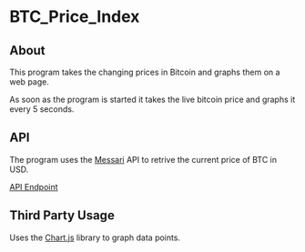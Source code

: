 ﻿# BTC_Price_Index
 
## About
This program takes the changing prices in Bitcoin and graphs them on a web page.

As soon as the program is started it takes the live bitcoin price and graphs it every 5 seconds. 


## API
The program uses the [Messari](messari.io) API to retrive the current price of BTC in USD.

[API Endpoint](https://data.messari.io/api/v1/assets/btc/metrics)

## Third Party Usage
Uses the [Chart.js](https://www.chartjs.org/) library to graph data points.
